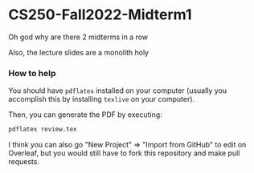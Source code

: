 # CS250-Fall2022-Midterm1
Oh god why are there 2 midterms in a row

Also, the lecture slides are a monolith holy

### How to help

You should have `pdflatex` installed on your computer (usually you accomplish this by installing `texlive` on your computer).

Then, you can generate the PDF by executing:
```bash
pdflatex review.tex
```

I think you can also go "New Project" => "Import from GitHub" to edit on Overleaf, but you would still have to fork this repository and make pull requests.
